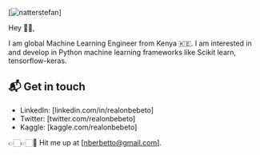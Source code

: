 [![natterstefan](https://drive.google.com/uc?export=view&id=1mOW0V7Bf_K8JJ58QKasjr0CM8uW3pnK6)]

Hey 👋🏻,

I am global Machine Learning Engineer from Kenya 🇰🇪. I am interested in and develop in Python machine learning frameworks like Scikit learn, tensorflow-keras.


## 📬 Get in touch

- LinkedIn: [linkedin.com/in/realonbebeto]
- Twitter: [twitter.com/realonbebeto]
- Kaggle: [kaggle.com/realonbebeto]

👉🏻👉🏻📧 Hit me up at [nberbetto@gmail.com].


